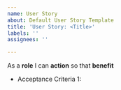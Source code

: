 ```yaml
---
name: User Story
about: Default User Story Template
title: 'User Story: <Title>'
labels: ''
assignees: ''

---
```


As a **role** I can **action** so that **benefit**

- Acceptance Criteria 1:
